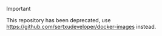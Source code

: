 > [!IMPORTANT]
> This repository has been deprecated, use https://github.com/sertxudeveloper/docker-images instead.
